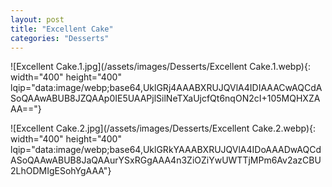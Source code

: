 ```yaml
---
layout: post
title: "Excellent Cake"
categories: "Desserts"
---
```

![Excellent Cake.1.jpg](/assets/images/Desserts/Excellent Cake.1.webp){: width="400" height="400" lqip="data:image/webp;base64,UklGRj4AAABXRUJQVlA4IDIAAACwAQCdASoQAAwABUB8JZQAAp0IE5UAAPjlSilNeTXaUjcfQt6nqON2cI+105MQHXZAAA=="}

![Excellent Cake.2.jpg](/assets/images/Desserts/Excellent Cake.2.webp){: width="400" height="400" lqip="data:image/webp;base64,UklGRkYAAABXRUJQVlA4IDoAAADwAQCdASoQAAwABUB8JaQAAurYSxRGgAAA4n3ZiOZiYwUWTTjMPm6Av2azCBU2LhODMIgESohYgAAA"}

